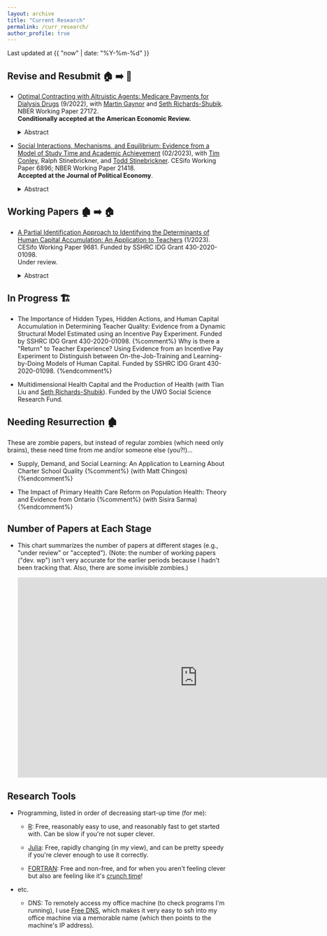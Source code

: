 ```yaml
---
layout: archive
title: "Current Research"
permalink: /curr_research/
author_profile: true
---
```


Last updated at {{ "now" | date: "%Y-%m-%d" }}

## Revise and Resubmit :house: :arrow_right: :house_with_garden:

 * [Optimal Contracting with Altruistic Agents: Medicare Payments for Dialysis Drugs](/files/research/medicare_screening_2022_09.pdf) (9/2022),
with [Martin Gaynor](https://www.andrew.cmu.edu/user/mgaynor/) and [Seth Richards-Shubik](http://www.lehigh.edu/~ser315/). 
NBER Working Paper 27172.  
**Conditionally accepted at the American Economic Review.**
		
	<details>
  	<summary>Abstract</summary>  
  	<p>
  	We study health care provider agency and optimal payment policy in the context of an expensive medication for dialysis patients. 
	Using Medicare claims data we estimate a structural model of treatment decisions, in which providers differ in their altruism and marginal costs, and this heterogeneity is unobservable to the government. 
	In a novel application of nonlinear pricing methods, we empirically characterize the optimal unrestricted contracts in this screening environment with multidimensional heterogeneity. 
	The optimal contracts initially pay similar amounts as the one used by Medicare at the time, but the marginal payment rates decline precipitously at higher dosages. 
	Adopting the optimal contracts would eliminate medically excessive dosages and substantially reduce expenditures, resulting in approximately $300 million in gains from better contracting. 
	The approach we develop could be applied to a broad class of problems in health care payment policy.

	</p>
	</details>

* [Social Interactions, Mechanisms, and Equilibrium: Evidence from a Model of Study Time and Academic Achievement](/files/research/CMSS_social_interactions_study_wp.pdf) (02/2023), 
with [Tim Conley](https://economics.uwo.ca/people/faculty/conley.html), Ralph Stinebrickner, and [Todd Stinebrickner](https://economics.uwo.ca/people/faculty/stinebrickner.html). 
CESifo Working Paper 6896; NBER Working Paper 21418.  
**Accepted at the Journal of Political Economy**.
	
	<details>
  	<summary>Abstract</summary>  
  	<p>
  	We develop and estimate a model of student study time on a social network. 
  	The model is designed to exploit unique data collected in the Berea Panel Study. 
  	Study time data allow us to quantify an intuitive mechanism for academic social interactions: own study time may depend on friend study time in a heterogeneous manner. 
  	Social network data allow us to embed study time and resulting academic achievement in an estimable equilibrium framework. 
  	We develop a specification test that exploits the equilibrium nature of social interactions and use it to show that novel study propensity measures mitigate econometric endogeneity concerns.	
  	</p>
	</details>

## Working Papers :derelict_house: :arrow_right: :house:

* [A Partial Identification Approach to Identifying the Determinants of Human Capital Accumulation: An Application to Teachers](/files/research/mehta_OJT_LBD_teachers_partial_identification_working_paper.pdf) (1/2023). CESifo Working Paper 9681. Funded by SSHRC IDG Grant 430-2020-01098.  
Under review.

	<details>
  	<summary>Abstract</summary>  
	<p>
	Teacher quality exhibits substantial growth over teachers’ careers, but why it improves is not well understood.
	I use a human capital production function nesting On-the-Job-Training (OJT) and Learning-by-Doing (LBD) and experimental variation from Glewwe et al. (2010), a teacher incentive pay experiment in Kenya, to discern the presence and relative importance of these forces.
	The identified set for the OJT and LBD components has a closed-form solution, which depends on experimentally estimated average treatment effects.
	I find that the LBD component is indeed present in the human capital production function, and also estimate an informative upper bound on the OJT component.
	</p>
	</details>


## In Progress :building_construction:

* The Importance of Hidden Types, Hidden Actions, and Human Capital Accumulation in Determining Teacher Quality: Evidence from a Dynamic Structural Model Estimated using an Incentive Pay Experiment. Funded by SSHRC IDG Grant 430-2020-01098.
{%comment%} Why is there a "Return" to Teacher Experience? Using Evidence from an Incentive Pay Experiment to Distinguish between On-the-Job-Training and Learning-by-Doing Models of Human Capital. Funded by SSHRC IDG Grant 430-2020-01098. {%endcomment%}

* Multidimensional Health Capital and the Production of Health (with Tian Liu and [Seth Richards-Shubik](http://www.lehigh.edu/~ser315)).
Funded by the UWO Social Science Research Fund.

## Needing Resurrection :derelict_house:

These are zombie papers, but instead of regular zombies (which need only brains), these need time from me and/or someone else (you?!)...

* Supply, Demand, and Social Learning: An Application to Learning About Charter School Quality 
{%comment%} (with Matt Chingos) {%endcomment%}

* The Impact of Primary Health Care Reform on Population Health: Theory and Evidence from Ontario 
{%comment%} (with Sisira Sarma) {%endcomment%}

## Number of Papers at Each Stage

* This chart summarizes the number of papers at different stages (e.g., "under review" or "accepted"). 
(Note: the number of working papers ("dev. wp") isn't very accurate for the earlier periods because I hadn't been tracking that. 
Also, there are some invisible zombies.)

	<iframe width="822" height="458" seamless frameborder="0" scrolling="no" src="https://docs.google.com/spreadsheets/d/e/2PACX-1vRySZ0mOR_bFdP0hcXbWsZw3G27WY0ekWe2Y52MtbLfeoFwUMkpRSguCCnGHZeF-vZoz6YeFOXhyQlX/pubchart?oid=1476996675&amp;format=interactive"></iframe>

## Research Tools

* Programming, listed in order of decreasing start-up time (for me):

	* [R](https://www.r-project.org/): Free, reasonably easy to use, and reasonably fast to get started with. Can be slow if you're not super clever. 
	
	* [Julia](): Free, rapidly changing (in my view), and can be pretty speedy if you're clever enough to use it correctly.
	
	* [FORTRAN](https://fortran-lang.org/en/): Free and non-free, and for when you aren't feeling clever but also are feeling like it's [crunch time](https://stuff.mit.edu/afs/athena/software/g95_v0.94/G95Manual.pdf)! 
	
* etc.

	* DNS: To remotely access my office machine (to check programs I'm running), I use [Free DNS](https://freedns.afraid.org/), which makes it very easy to ssh into my office machine via a memorable name (which then points to the machine's IP address). 
